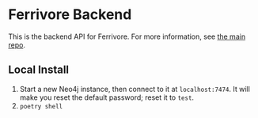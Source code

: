 # Ferrivore Backend

This is the backend API for Ferrivore. For more information, see [the main repo](https://github.com/Lactantius/ferrivore).

## Local Install

1. Start a new Neo4j instance, then connect to it at `localhost:7474`. It will make you reset the default password; reset it to `test`.
2. `poetry shell`
